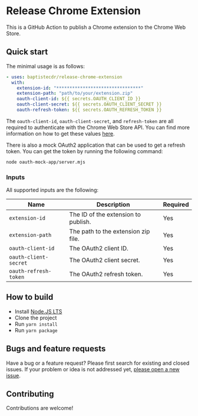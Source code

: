 # Release Chrome Extension

This is a GitHub Action to publish a Chrome extension to the Chrome Web Store.

## Quick start

The minimal usage is as follows:

```yaml
- uses: baptistecdr/release-chrome-extension
  with:
    extension-id: "********************************"
    extension-path: "path/to/your/extension.zip"
    oauth-client-id: ${{ secrets.OAUTH_CLIENT_ID }}
    oauth-client-secret: ${{ secrets.OAUTH_CLIENT_SECRET }}
    oauth-refresh-token: ${{ secrets.OAUTH_REFRESH_TOKEN }}
```

The `oauth-client-id`, `oauth-client-secret`, and `refresh-token` are all required to authenticate with the Chrome Web Store API. You can find more information on how to get these values [here](https://developer.chrome.com/webstore/using_webstore_api#beforeyoubegin).

There is also a mock OAuth2 application that can be used to get a refresh token.  You can get the token by running the following command:

```bash
node oauth-mock-app/server.mjs
```

### Inputs

All supported inputs are the following:

| Name                  | Description                         | Required |
| ---                   | ---                                 | ---      |
| `extension-id`        | The ID of the extension to publish. | Yes      |
| `extension-path`      | The path to the extension zip file. | Yes      |
| `oauth-client-id`     | The OAuth2 client ID.               | Yes      |
| `oauth-client-secret` | The OAuth2 client secret.           | Yes      |
| `oauth-refresh-token` | The OAuth2 refresh token.           | Yes      |

## How to build

- Install [Node.JS LTS](https://nodejs.org/)
- Clone the project
- Run `yarn install`
- Run `yarn package`

## Bugs and feature requests

Have a bug or a feature request? Please first search for existing and closed issues. If your problem or idea is not
addressed yet, [please open a new issue](https://github.com/baptistecdr/release-chrome-extension/issues/new).

## Contributing

Contributions are welcome!
